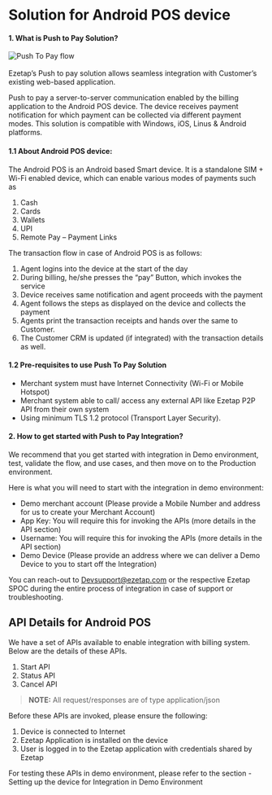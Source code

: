 # Solution for Android POS device

#### 1. What is Push to Pay Solution?

![Push To Pay flow](/images/flow.png "Push To Pay")
<br>
<br>
Ezetap’s Push to pay solution allows seamless integration with Customer’s existing web-based application.

Push to pay a server-to-server communication enabled by the billing application to the Android POS device. The device receives payment notification for which payment can be collected via different payment modes. This solution is compatible with Windows, iOS, Linus & Android platforms.

#### 1.1 About Android POS device:
The Android POS is an Android based Smart device. It is a standalone SIM + Wi-Fi enabled device, which can enable various modes of payments such as
1. Cash
2. Cards
3. Wallets
4. UPI
5. Remote Pay – Payment Links

The transaction flow in case of Android POS is as follows:
1. Agent logins into the device at the start of the day
2. During billing, he/she presses the “pay” Button, which invokes the service
3. Device receives same notification and agent proceeds with the payment
4. Agent follows the steps as displayed on the device and collects the payment
5. Agents print the transaction receipts and hands over the same to Customer.
6. The Customer CRM is updated (if integrated) with the transaction details as well.

#### 1.2 Pre-requisites to use Push To Pay Solution
* Merchant system must have Internet Connectivity (Wi-Fi or Mobile Hotspot)
* Merchant system able to call/ access any external API like Ezetap P2P API from their
own system
* Using minimum TLS 1.2 protocol (Transport Layer Security).

#### 2. How to get started with Push to Pay Integration?

We recommend that you get started with integration in Demo environment, test, validate the flow, and use cases, and then move on to the Production environment.

Here is what you will need to start with the integration in demo environment:
- Demo merchant account (Please provide a Mobile Number and address for us to create your Merchant Account)
- App Key: You will require this for invoking the APIs (more details in the API section)
- Username: You will require this for invoking the APIs (more details in the API section)
- Demo Device (Please provide an address where we can deliver a Demo Device to you to start off the Integration)

You can reach-out to Devsupport@ezetap.com or the respective Ezetap SPOC during the entire process of integration in case of support or troubleshooting.

## API Details for Android POS
We have a set of APIs available to enable integration with billing system. Below are the details of these APIs.

1. Start API
2. Status API
3. Cancel API

> **NOTE:** All request/responses are of type application/json

Before these APIs are invoked, please ensure the following:

1. Device is connected to Internet
2. Ezetap Application is installed on the device
3. User is logged in to the Ezetap application with credentials shared by Ezetap

For testing these APIs in demo environment, please refer to the section - Setting up the device for Integration in Demo Environment